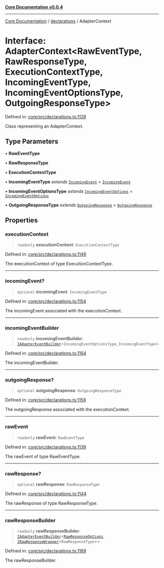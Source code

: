 [**Core Documentation v0.0.4**](../../README.md)

***

[Core Documentation](../../modules.md) / [declarations](../README.md) / AdapterContext

# Interface: AdapterContext\<RawEventType, RawResponseType, ExecutionContextType, IncomingEventType, IncomingEventOptionsType, OutgoingResponseType\>

Defined in: [core/src/declarations.ts:1128](https://github.com/stonemjs/core/blob/d2167ff53d508d3a75c05f0cf962180518d3e061/src/declarations.ts#L1128)

Class representing an AdapterContext.

## Type Parameters

• **RawEventType**

• **RawResponseType**

• **ExecutionContextType**

• **IncomingEventType** *extends* [`IncomingEvent`](../../events/IncomingEvent/classes/IncomingEvent.md) = [`IncomingEvent`](../../events/IncomingEvent/classes/IncomingEvent.md)

• **IncomingEventOptionsType** *extends* [`IncomingEventOptions`](../../events/IncomingEvent/interfaces/IncomingEventOptions.md) = [`IncomingEventOptions`](../../events/IncomingEvent/interfaces/IncomingEventOptions.md)

• **OutgoingResponseType** *extends* [`OutgoingResponse`](../../events/OutgoingResponse/classes/OutgoingResponse.md) = [`OutgoingResponse`](../../events/OutgoingResponse/classes/OutgoingResponse.md)

## Properties

### executionContext

> `readonly` **executionContext**: `ExecutionContextType`

Defined in: [core/src/declarations.ts:1149](https://github.com/stonemjs/core/blob/d2167ff53d508d3a75c05f0cf962180518d3e061/src/declarations.ts#L1149)

The executionContext of type ExecutionContextType.

***

### incomingEvent?

> `optional` **incomingEvent**: `IncomingEventType`

Defined in: [core/src/declarations.ts:1154](https://github.com/stonemjs/core/blob/d2167ff53d508d3a75c05f0cf962180518d3e061/src/declarations.ts#L1154)

The incomingEvent associated with the executionContext.

***

### incomingEventBuilder

> `readonly` **incomingEventBuilder**: [`IAdapterEventBuilder`](IAdapterEventBuilder.md)\<`IncomingEventOptionsType`, `IncomingEventType`\>

Defined in: [core/src/declarations.ts:1164](https://github.com/stonemjs/core/blob/d2167ff53d508d3a75c05f0cf962180518d3e061/src/declarations.ts#L1164)

The incomingEventBuilder.

***

### outgoingResponse?

> `optional` **outgoingResponse**: `OutgoingResponseType`

Defined in: [core/src/declarations.ts:1159](https://github.com/stonemjs/core/blob/d2167ff53d508d3a75c05f0cf962180518d3e061/src/declarations.ts#L1159)

The outgoingResponse associated with the executionContext.

***

### rawEvent

> `readonly` **rawEvent**: `RawEventType`

Defined in: [core/src/declarations.ts:1139](https://github.com/stonemjs/core/blob/d2167ff53d508d3a75c05f0cf962180518d3e061/src/declarations.ts#L1139)

The rawEvent of type RawEventType.

***

### rawResponse?

> `optional` **rawResponse**: `RawResponseType`

Defined in: [core/src/declarations.ts:1144](https://github.com/stonemjs/core/blob/d2167ff53d508d3a75c05f0cf962180518d3e061/src/declarations.ts#L1144)

The rawResponse of type RawResponseType.

***

### rawResponseBuilder

> `readonly` **rawResponseBuilder**: [`IAdapterEventBuilder`](IAdapterEventBuilder.md)\<[`RawResponseOptions`](RawResponseOptions.md), [`IRawResponseWrapper`](IRawResponseWrapper.md)\<`RawResponseType`\>\>

Defined in: [core/src/declarations.ts:1169](https://github.com/stonemjs/core/blob/d2167ff53d508d3a75c05f0cf962180518d3e061/src/declarations.ts#L1169)

The rawResponseBuilder.
